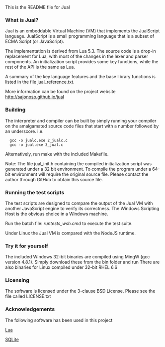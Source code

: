 This is the README file for Jual

### What is Jual?

Jual is an embeddable Virtual Machine (VM) that implements the JualScript language.  JualScript is a small programming language that is a subset of ECMA Script (or JavaScript).

The implementation is derived from Lua 5.3.  The source code is a drop-in replacement for Lua, with most of the changes in the lexer and parser components. An initialization script provides some key functions, while the rest of the API is the same as Lua.

A summary of the key language features and the base library functions is listed in the file jual_reference.txt.

More information can be found on the project website http://sajonoso.github.io/jual


### Building
The interpreter and compiler can be built by simply running your compiler on the amalgamated source code files that start with a number followed by an underscore. i.e.
```
  gcc -o jualc.exe 2_jualc.c
  gcc -o jual.exe 3_jual.c
```
Alternatively, run make with the included Makefile.

Note: The file jual_init.h containing the compiled initialization script was generated under a 32 bit environment.
To compile the program under a 64-bit environment will require the original source file.  Please contact the author through GitHub to obtain this source file.

### Running the test scripts
The test scripts are designed to compare the output of the Jual VM with another JavaScript engine to verify its correctness.  The Windows Scripting Host is the obvious choice in a Windows machine.

Run the batch file: *runtests_wsh.cmd* to execute the test suite.

Under Linux the Jual VM is compared with the NodeJS runtime.

### Try it for yourself
The included Windows 32-bit binaries are compiled using MingW (gcc version 4.8.1).  Simply download these from the bin folder and run
There are also binaries for Linux compiled under 32-bit RHEL 6.6

### Licensing
The software is licensed under the 3-clause BSD License.  Please see the file called LICENSE.txt

### Acknowledgements
The following software has been used in this project

[Lua](http://www.lua.org/)

[SQLite](http://sqlite.org/)
